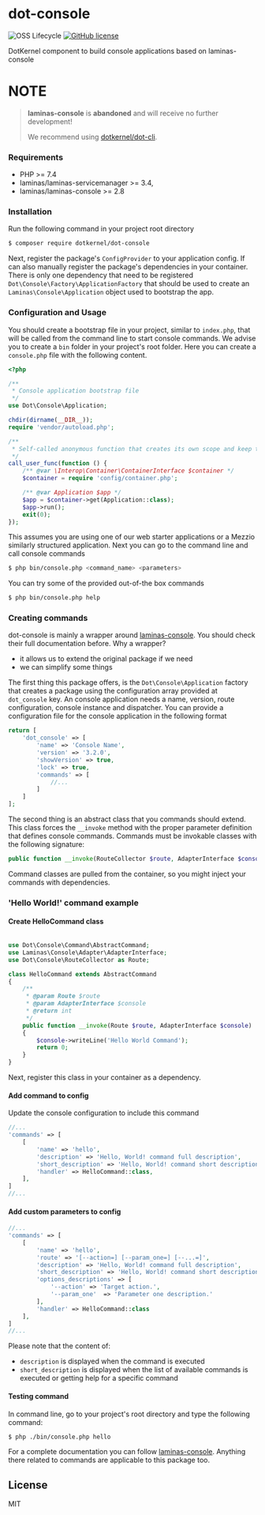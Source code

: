 # dot-console

![OSS Lifecycle](https://img.shields.io/osslifecycle/dotkernel/dot-console)
[![GitHub license](https://img.shields.io/github/license/dotkernel/dot-console)](https://github.com/dotkernel/dot-console/LICENSE)

DotKernel component to build console applications based on laminas-console

# NOTE

> **laminas-console** is **abandoned** and will receive no further development!
>
> We recommend using [dotkernel/dot-cli](https://github.com/dotkernel/dot-cli).

### Requirements
- PHP >= 7.4
- laminas/laminas-servicemanager >= 3.4,
- laminas/laminas-console >= 2.8


### Installation
Run the following command in your project root directory
```bash
$ composer require dotkernel/dot-console
```

Next, register the package's `ConfigProvider` to your application config. If can also manually register the package's dependencies in your container. There is only one dependency that need to be registered `Dot\Console\Factory\ApplicationFactory` that should be used to create an `Laminas\Console\Application` object used to bootstrap the app.

### Configuration and Usage
You should create a bootstrap file in your project, similar to `index.php`, that will be called from the command line to start console commands. We advise you to create a `bin` folder in your project's root folder. Here you can create a `console.php` file with the following content.
```php
<?php

/**
 * Console application bootstrap file
 */
use Dot\Console\Application;

chdir(dirname(__DIR__));
require 'vendor/autoload.php';

/**
 * Self-called anonymous function that creates its own scope and keep the global namespace clean.
 */
call_user_func(function () {
    /** @var \Interop\Container\ContainerInterface $container */
    $container = require 'config/container.php';

    /** @var Application $app */
    $app = $container->get(Application::class);
    $app->run();
    exit(0);
});
```

This assumes you are using one of our web starter applications or a Mezzio similarly structured application.
Next you can go to the command line and call console commands

```bash
$ php bin/console.php <command_name> <parameters>
```

You can try some of the provided out-of-the box commands
```bash
$ php bin/console.php help
```

### Creating commands

dot-console is mainly a wrapper around [laminas-console](https://github.com/laminas/laminas-console). You should check their full documentation before.
Why a wrapper?
* it allows us to extend the original package if we need
* we can simplify some things

The first thing this package offers, is the `Dot\Console\Application` factory that creates a package using the configuration array provided at `dot_console` key. An console application needs a name, version, route configuration, console instance and dispatcher.
You can provide a configuration file for the console application in the following format
```php
return [
    'dot_console' => [
        'name' => 'Console Name',
        'version' => '3.2.0',
        'showVersion' => true,
        'lock' => true,
        'commands' => [
            //...
        ]
    ]
];
```
The second thing is an abstract class that you commands should extend. This class forces the `__invoke` method with the proper parameter definition that defines console commands.
Commands must be invokable classes with the following signature:
```php
public function __invoke(RouteCollector $route, AdapterInterface $console)
```

Command classes are pulled from the container, so you might inject your commands with dependencies.

### 'Hello World!' command example
#### Create HelloCommand class

```php

use Dot\Console\Command\AbstractCommand;
use Laminas\Console\Adapter\AdapterInterface;
use Dot\Console\RouteCollector as Route;

class HelloCommand extends AbstractCommand
{
    /**
     * @param Route $route
     * @param AdapterInterface $console
     * @return int
     */
    public function __invoke(Route $route, AdapterInterface $console)
    {
        $console->writeLine('Hello World Command');
        return 0;
    }
}
```

Next, register this class in your container as a dependency.

#### Add command to config 
Update the console configuration to include this command
```php
//...
'commands' => [
    [
        'name' => 'hello',
        'description' => 'Hello, World! command full description',
        'short_description' => 'Hello, World! command short description',
        'handler' => HelloCommand::class,
    ],
]
//...
```
#### Add custom parameters to config
```php
//...
'commands' => [
    [
        'name' => 'hello',
        'route' => '[--action=] [--param_one=] [--...=]',
        'description' => 'Hello, World! command full description',
        'short_description' => 'Hello, World! command short description.',
        'options_descriptions' => [
            '--action' => 'Target action.',
            '--param_one'  => 'Parameter one description.'
        ],
        'handler' => HelloCommand::class
    ],
]
//...
```
Please note that the content of:
- `description` is displayed when the command is executed
- `short_description` is displayed when the list of available commands is executed or getting help for a specific command

#### Testing command 
In command line, go to your project's root directory and type the following command:
```bash
$ php ./bin/console.php hello
```

For a complete documentation you can follow  [laminas-console](https://github.com/laminas/laminas-console). Anything there related to commands are applicable to this package too.

## License
MIT
